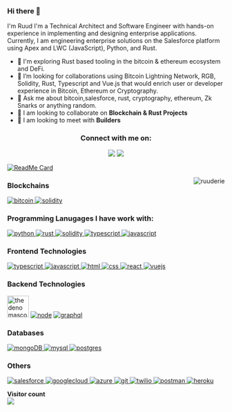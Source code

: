### Hi there 👋

 I'm Ruud I'm a Technical Architect and Software Engineer with hands-on experience in implementing and designing enterprise applications. Currently, I am engineering enterprise solutions on the Salesforce platform using Apex and LWC (JavaScript), Python, and Rust. 
 
- 🔭 I'm exploring Rust based tooling in the bitcoin & ethereum ecosystem and DeFi.
- 👯 I’m looking for collaborations using Bitcoin Lightning Network, RGB, Solidity, Rust, Typescript and Vue.js that would enrich user or developer experience in Bitcoin, Ethereum or Cryptography.
- 💬 Ask me about bitcoin,salesforce, rust, cryptography, ethereum, Zk Snarks or anything random.
- 👯 I am looking to collaborate on **Blockchain & Rust Projects**
- 🤝 I am looking to meet with **Builders** 

<h3 align="center">Connect with me on:</h3>
<p align="center">
  <a href="https://www.linkedin.com/in/ruudsalymerie/"><img src="https://img.shields.io/badge/LinkedIn-0077B5?style=for-the-badge&logo=linkedin&logoColor=white"></a>
  <a href="https://twitter.com/ruud_awakening"><img src="https://img.shields.io/badge/Twitter-1DA1F2?style=for-the-badge&logo=twitter&logoColor=white"></a>
</p>

[![ReadMe Card](https://github-readme-stats.vercel.app/api?username=ruuderie&show_icons=true&include_all_commits=true&hide_rank=true&bg_color=30,FF5F6D,ffb88c&title_color=fff&text_color=fff&icon_color=fff)](https://github.com/ruuderie/github-readme-stats)

<img src="https://github-readme-stats.vercel.app/api/top-langs/?username=ruuderie&theme=gotham&hide_border=true&layout=compact&langs_count=6" alt="ruuderie" align="right">

<h3 align="left">Blockchains</h3>
<p align="left">
     <a href="https://bitcoin.org/" target="_blank" rel="noreferrer"> <img src="https://img.shields.io/badge/Bitcoin-000000?style=for-the-badge&logo=bitcoin&logoColor=white" alt="bitcoin"/> </a>
    <a href="https://ethereum.org/en/" target="_blank" rel="noreferrer"> <img src="https://img.shields.io/badge/Ethereum-3C3C3D?style=for-the-badge&logo=Ethereum&logoColor=white" alt="solidity"/> </a>
</p>

<h3 align="left">Programming Lanugages I have work with:</h3>
<p align="left">
   <a href="https://www.python.org" target="_blank" rel="noreferrer"> <img src="https://img.shields.io/badge/Python-FFD43B?style=for-the-badge&logo=python&logoColor=blue" alt="python"/> </a>
    <a href="https://www.rust-lang.org/" target="_blank" rel="noreferrer"> <img src="https://img.shields.io/badge/Rust-000000?style=for-the-badge&logo=rust&logoColor=white" alt="rust"/> </a>
  <a href="https://docs.soliditylang.org/en/latest/" target="_blank" rel="noreferrer"> <img src="https://img.shields.io/badge/Solidity-e6e6e6?style=for-the-badge&logo=solidity&logoColor=black" alt="solidity"/> </a>
  <a href="https://www.typescriptlang.org/" target="_blank" rel="noreferrer"> <img src="https://img.shields.io/badge/TypeScript-007ACC?style=for-the-badge&logo=typescript&logoColor=white" alt="typescript"/> </a>
  <a href="https://developer.mozilla.org/en-US/docs/Web/JavaScript" target="_blank" rel="noreferrer"> <img src="https://img.shields.io/badge/JavaScript-323330?style=for-the-badge&logo=javascript&logoColor=F7DF1E" alt="javascript"/> </a>
 
</p>

<h3 align="left">Frontend Technologies</h3>
<p align="left">
<a href="https://www.typescriptlang.org/" target="_blank" rel="noreferrer"> <img src="https://img.shields.io/badge/TypeScript-007ACC?style=for-the-badge&logo=typescript&logoColor=white" alt="typescript"/> </a>
<a href="https://developer.mozilla.org/en-US/docs/Web/JavaScript" target="_blank" rel="noreferrer"> <img src="https://img.shields.io/badge/JavaScript-323330?style=for-the-badge&logo=javascript&logoColor=F7DF1E" alt="javascript"/> </a>
  <a href="https://html.spec.whatwg.org/multipage/" target="_blank" rel="noreferrer"> <img src="https://img.shields.io/badge/HTML5-E34F26?style=for-the-badge&logo=html5&logoColor=white" alt="html"/> </a>
  <a href="https://www.w3schools.com/css/" target="_blank" rel="noreferrer"> <img src="https://img.shields.io/badge/CSS3-1572B6?style=for-the-badge&logo=css3&logoColor=white" alt="css"/> </a>
  <a href="https://reactjs.org/" target="_blank" rel="noreferrer"> <img src="https://img.shields.io/badge/React-20232A?style=for-the-badge&logo=react&logoColor=61DAFB" alt="react"/> </a>
  <a href="https://vuejs.org/" target="_blank" rel="noreferrer"> <img src="https://img.shields.io/badge/Vue.js-35495E?style=for-the-badge&logo=vue.js&logoColor=4FC08D" alt="vuejs"/> </a>
</p>

<h3 align="left">Backend Technologies</h3>
<p align="left">
      <a href="https://www.deno.land/" target="_blank" rel="noreferrer"> <img src="https://deno.land/logo.svg" height="50px" alt="the deno mascot dinosaur standing in the rain"></a>     
        <a href="https://www.nodejs.org/" target="_blank" rel="noreferrer"> <img src="https://img.shields.io/badge/Node.js-43853D?style=for-the-badge&logo=node.js&logoColor=white" alt="node"></a>      
  <a href="https://graphql.org" target="_blank" rel="noreferrer"> <img src="https://img.shields.io/badge/GraphQl-E10098?style=for-the-badge&logo=graphql&logoColor=white" alt="graphql"/> </a>
</p>

<h3 align="left">Databases</h3>
<p align="left">
  <a href="https://www.mongodb.com/" target="_blank" rel="noreferrer"> <img src="https://img.shields.io/badge/MongoDB-4EA94B?style=for-the-badge&logo=mongodb&logoColor=white" alt="mongoDB"/> </a>
  <a href="https://www.mysql.com/" target="_blank" rel="noreferrer"> <img src="https://img.shields.io/badge/MySQL-005C84?style=for-the-badge&logo=mysql&logoColor=white" alt="mysql"/> </a>
  <a href="https://www.postgresql.org" target="_blank" rel="noreferrer"> <img src="https://img.shields.io/badge/PostgreSQL-316192?style=for-the-badge&logo=postgresql&logoColor=white" alt="postgres"/> </a>
</p>


<h3 align="left">Others</h3>
<p align="left">
    <a href="https://salesforce.com/" target="_blank" rel="noreferrer"> <img src="https://img.shields.io/badge/Salesforce-00A1E0?style=for-the-badge&logo=Salesforce&logoColor=white" alt="salesforce"/> </a>
<a href="https://cloud.google.com/" target="_blank" rel="noreferrer"> <img src="https://img.shields.io/badge/Google_Cloud-4285F4?style=for-the-badge&logo=google-cloud&logoColor=white" alt="googlecloud"/> </a>
<a href="https://azure.microsoft.com/" target="_blank" rel="noreferrer"> <img src="https://img.shields.io/badge/Azure_DevOps-0078D7?style=for-the-badge&logo=azure-devops&logoColor=white" alt="azure"/> </a>
  <a href="https://git-scm.com/" target="_blank" rel="noreferrer"> <img src="https://img.shields.io/badge/GIT-E44C30?style=for-the-badge&logo=git&logoColor=white" alt="git"/> </a>
  <a href="https://twilio.com/" target="_blank" rel="noreferrer"> <img src="https://img.shields.io/badge/Twilio-F22F46?style=for-the-badge&logo=Twilio&logoColor=white" alt="twilio"/> </a>
  <a href="https://postman.com" target="_blank" rel="noreferrer"> <img src="https://img.shields.io/badge/Postman-FF6C37?style=for-the-badge&logo=Postman&logoColor=white" alt="postman"/> </a>
  <a href="https://heroku.com" target="_blank" rel="noreferrer"> <img src="https://img.shields.io/badge/Heroku-430098?style=for-the-badge&logo=heroku&logoColor=white" alt="heroku"/> </a>
</p>

<p align="left"> 
  <b>Visitor count</b><br>
  <img src="https://profile-counter.glitch.me/rsalyme/count.svg" />
</p>
